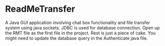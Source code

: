 # ReadMeTransfer
A Java GUI application involving chat box functionality and file transfer system using java sockets. JDBC is used for database connection.
Open up the RMT file as the first file in the project. Rest is just a piece of cake. 
You might need to update the database query in the Authenticate java file.

